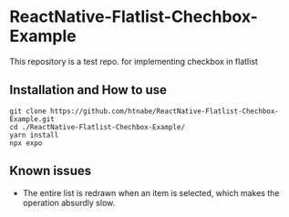 # ReactNative-Flatlist-Chechbox-Example
This repository is a test repo. for implementing checkbox in flatlist

## Installation and How to use
```
git clone https://github.com/htnabe/ReactNative-Flatlist-Chechbox-Example.git
cd ./ReactNative-Flatlist-Chechbox-Example/
yarn install
npx expo
```

## Known issues
- The entire list is redrawn when an item is selected, which makes the operation absurdly slow.

